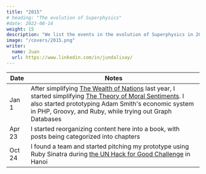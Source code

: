 ```yaml
---
title: "2015"
# heading: "The evolution of Superphysics"
#date: 2022-08-14
weight: 15
description: "We list the events in the evolution of Superphysics in 2015."
image: "/covers/2015.png"
writer:
  name: Juan
  url: https://www.linkedin.com/in/jundalisay/
---
```


Date | Notes
--- | ---
Jan 1 | After simplifying [The Wealth of Nations](/research/smith/wealth-of-nations/) last year, I started simplifying [The Theory of Moral Sentiments](/research/smith/theory-moral-sentiments/). I also started prototyping Adam Smith's economic system in PHP, Groovy, and Ruby, while trying out Graph Databases
Apr 23 | I started reorganizing content here into a book, with posts being categorized into chapters
Oct 24 | I found a team and started pitching my prototype using Ruby Sinatra during [the UN Hack for Good Challenge](https://www.pantrypoints.com/news/15-10-24/) in Hanoi
